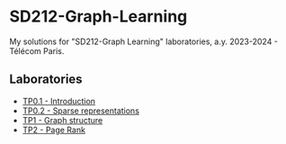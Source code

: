 # SD212-Graph-Learning

My solutions for "SD212-Graph Learning" laboratories, a.y. 2023-2024 - Télécom Paris.

## Laboratories

- [TP0.1 - Introduction](TP0.1)
- [TP0.2 - Sparse representations](TP0.2)
- [TP1 - Graph structure](TP1)
- [TP2 - Page Rank](TP2)
